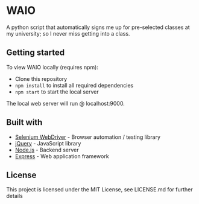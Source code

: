 # WAIO

A python script that automatically signs me up for pre-selected classes at my university; so I never miss getting into a class.

## Getting started

To view WAIO locally (requires npm):

-   Clone this repository
-   `npm install` to install all required dependencies
-   `npm start` to start the local server

The local web server will run @ localhost:9000.

## Built with

-   [Selenium WebDriver](https://www.seleniumhq.org/projects/webdriver/) - Browser automation / testing library
-   [jQuery](https://jquery.com/) - JavaScript library
-   [Node.js](https://nodejs.org/en/) - Backend server
-   [Express](http://expressjs.com/) - Web application framework

## License

This project is licensed under the MIT License, see LICENSE.md for further details
